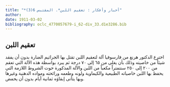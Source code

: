 ```yaml
---
title: "*أخبار وأفكار : تعقيم اللبن*. المقتبس 6(3)"
author: 
date: 1911-03-02
bibliography: oclc_4770057679-i_62-div_33.d1e3286.bib
---
```




##  تعقيم اللبن 


 اخترع الدكتور هرنغ من فارسوفيا آلة لتعقيم اللبن تقتل بها الجراثيم الضارة بدون أن يفقد شيئاً من خاصيته وذلك بأن يغلى من  ٦٥  إلى  ٧٠  درجة ثم يبرد بواسطة هذه الآلة التي تعقم من  ٢٠٠  إلى  ٢٥٠  سنتمتراً مكعباً من اللبن والآلة المذكورة حوت الشروط اللازمة التي يحفظ بها اللبن خاصياته الطبيعية والكيماوية ولونه وطعمه ورائحته ومواده الدهنية وغيرها وبها يتأتى إبقاؤه  ثمانية  أيام بدون أن يحمض. 
